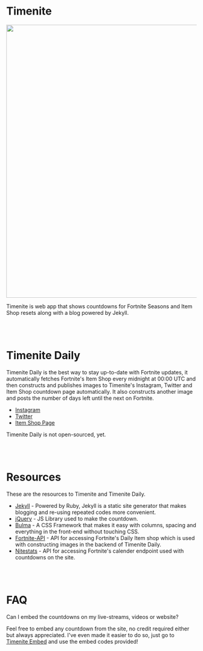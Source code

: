 
# Timenite

<img width=720px src="https://raw.githubusercontent.com/priyam-raj/timenite/main/assets/normal-small.jpg">

Timenite is web app that shows countdowns for Fortnite Seasons and Item Shop resets along with a blog powered by Jekyll.

<br /><br />


# Timenite Daily
Timenite Daily is the best way to stay up-to-date with Fortnite updates, it automatically fetches Fortnite's Item Shop every midnight at 00:00 UTC and then constructs and publishes images to Timenite's Instagram, Twitter and Item Shop countdown page automatically. It also constructs another image and posts the number of days left until the next on Fortnite. 

- [Instagram](https://www.instagram.com/timenitedaily/) 
- [Twitter](https://twitter.com/timenitedaily) 
- [Item Shop Page](https://timenite.com/item-shop)

Timenite Daily is not open-sourced, yet.



<br /><br />


# Resources
These are the resources to Timenite and Timenite Daily. 
- [Jekyll](https://jekyllrb.com) - Powered by Ruby, Jekyll is a static site generator that makes blogging and re-using repeated codes more convenient.
- [jQuery](https://jquery.com) - JS Library used to make the countdown. 
- [Bulma](https://bulma.io) - A CSS Framework that makes it easy with columns, spacing and everything in the front-end without touching CSS. 
- [Fortnite-API](https://fortnite-api.com/) - API for accessing Fortnite's Daily Item shop which is used with constructing images in the backend of Timenite Daily.
- [Nitestats](https://nitestats.com/) - API for accessing Fortnite's calender endpoint used with countdowns on the site.


<br /><br />


# FAQ

Can I embed the countdowns on my live-streams, videos or website?

Feel free to embed any countdown from the site, no credit required either but always appreciated. I've even made it easier to do so, just go to [Timenite Embed](https://timenite.com/embeds) and use the embed codes provided!
